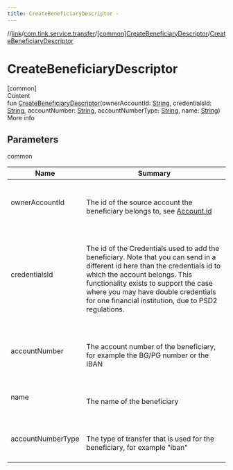 ```yaml
---
title: CreateBeneficiaryDescriptor -
---
```

//[link](../../index.md)/[com.tink.service.transfer](../index.md)/[[common]CreateBeneficiaryDescriptor](index.md)/[CreateBeneficiaryDescriptor](-create-beneficiary-descriptor.md)



# CreateBeneficiaryDescriptor  
[common]  
Content  
fun [CreateBeneficiaryDescriptor](-create-beneficiary-descriptor.md)(ownerAccountId: [String](https://kotlinlang.org/api/latest/jvm/stdlib/kotlin/-string/index.html), credentialsId: [String](https://kotlinlang.org/api/latest/jvm/stdlib/kotlin/-string/index.html), accountNumber: [String](https://kotlinlang.org/api/latest/jvm/stdlib/kotlin/-string/index.html), accountNumberType: [String](https://kotlinlang.org/api/latest/jvm/stdlib/kotlin/-string/index.html), name: [String](https://kotlinlang.org/api/latest/jvm/stdlib/kotlin/-string/index.html))  
More info  


## Parameters  
  
common  
  
|  Name|  Summary| 
|---|---|
| <a name="com.tink.service.transfer/CreateBeneficiaryDescriptor/CreateBeneficiaryDescriptor/#kotlin.String#kotlin.String#kotlin.String#kotlin.String#kotlin.String/PointingToDeclaration/"></a>ownerAccountId| <a name="com.tink.service.transfer/CreateBeneficiaryDescriptor/CreateBeneficiaryDescriptor/#kotlin.String#kotlin.String#kotlin.String#kotlin.String#kotlin.String/PointingToDeclaration/"></a><br><br>The id of the source account the beneficiary belongs to, see [Account.id](../../com.tink.model.account/[common]-account/id.md)<br><br>
| <a name="com.tink.service.transfer/CreateBeneficiaryDescriptor/CreateBeneficiaryDescriptor/#kotlin.String#kotlin.String#kotlin.String#kotlin.String#kotlin.String/PointingToDeclaration/"></a>credentialsId| <a name="com.tink.service.transfer/CreateBeneficiaryDescriptor/CreateBeneficiaryDescriptor/#kotlin.String#kotlin.String#kotlin.String#kotlin.String#kotlin.String/PointingToDeclaration/"></a><br><br>The id of the Credentials used to add the beneficiary. Note that you can send in a different id here than the credentials id to which the account belongs. This functionality exists to support the case where you may have double credentials for one financial institution, due to PSD2 regulations.<br><br>
| <a name="com.tink.service.transfer/CreateBeneficiaryDescriptor/CreateBeneficiaryDescriptor/#kotlin.String#kotlin.String#kotlin.String#kotlin.String#kotlin.String/PointingToDeclaration/"></a>accountNumber| <a name="com.tink.service.transfer/CreateBeneficiaryDescriptor/CreateBeneficiaryDescriptor/#kotlin.String#kotlin.String#kotlin.String#kotlin.String#kotlin.String/PointingToDeclaration/"></a><br><br>The account number of the beneficiary, for example the BG/PG number or the IBAN<br><br>
| <a name="com.tink.service.transfer/CreateBeneficiaryDescriptor/CreateBeneficiaryDescriptor/#kotlin.String#kotlin.String#kotlin.String#kotlin.String#kotlin.String/PointingToDeclaration/"></a>name| <a name="com.tink.service.transfer/CreateBeneficiaryDescriptor/CreateBeneficiaryDescriptor/#kotlin.String#kotlin.String#kotlin.String#kotlin.String#kotlin.String/PointingToDeclaration/"></a><br><br>The name of the beneficiary<br><br>
| <a name="com.tink.service.transfer/CreateBeneficiaryDescriptor/CreateBeneficiaryDescriptor/#kotlin.String#kotlin.String#kotlin.String#kotlin.String#kotlin.String/PointingToDeclaration/"></a>accountNumberType| <a name="com.tink.service.transfer/CreateBeneficiaryDescriptor/CreateBeneficiaryDescriptor/#kotlin.String#kotlin.String#kotlin.String#kotlin.String#kotlin.String/PointingToDeclaration/"></a><br><br>The type of transfer that is used for the beneficiary, for example "iban"<br><br>
  
  



